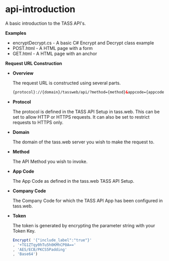 # api-introduction
A basic introduction to the TASS API's.

**Examples**

  * encryptDecrypt.cs - A basic C# Encrypt and Decrypt class example
  * POST.html - A HTML page with a form
  * GET.html - A HTML page with an anchor

**Request URL Construction**

* **Overview**

	The request URL is constructed using several parts.

	```HTML
	{protocol}://{domain}/tassweb/api/?method={method}&appcode={appcode}&company={companycode}&v=2&token={token}
	````

* **Protocol**

	The protocol is defined in the TASS API Setup in tass.web. This can be set to allow HTTP or HTTPS requests. It can also be set to restrict requests to HTTPS only.

* **Domain**

	The domain of the tass.web server you wish to make the request to.

* **Method**

	The API Method you wish to invoke.

* **App Code**

	The App Code as defined in the tass.web TASS API Setup.

* **Company Code**

	The Company Code for which the TASS API App has been configured in tass.web.

* **Token**

	The token is generated by encrypting the parameter string with your Token Key.

	```JAVASCRIPT
	Encrypt( '{"include_label":"true"}'
	, '+TG1ZTqy0hTu5h0KMhCP0A=='
	, 'AES/ECB/PKCS5Padding'
	, 'Base64')
	```